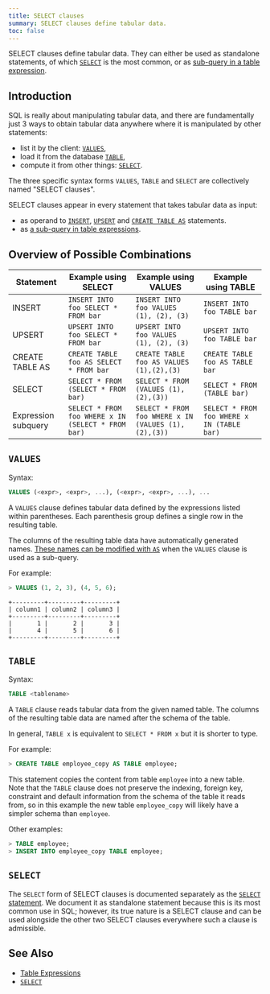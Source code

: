 ```yaml
---
title: SELECT clauses
summary: SELECT clauses define tabular data.
toc: false
---
```


SELECT clauses define tabular data.  They can either be used as
standalone statements, of which [`SELECT`](select.html) is the most
common, or as [sub-query in a table
expression](table-expressions.html#subqueries-as-table-expressions).

## Introduction

SQL is really about manipulating tabular data, and there are
fundamentally just 3 ways to obtain tabular data anywhere where it is
manipulated by other statements:

- list it by the client: [`VALUES`](#values),
- load it from the database [`TABLE`](#table),
- compute it from other things: [`SELECT`](#select).

The three specific syntax forms `VALUES`, `TABLE` and `SELECT` are
collectively named "SELECT clauses".

SELECT clauses appear in every statement that takes tabular data as input:

- as operand to [`INSERT`](insert.html), [`UPSERT`](upsert.html) and
  [`CREATE TABLE AS`](create-table-as.html) statements.
- as [a sub-query in table expressions](#subqueries-as-table-expressions).

## Overview of Possible Combinations

| Statement | Example using SELECT | Example using VALUES | Example using TABLE |
|----------------|-----------------------------------|------------------------------------|-------------------------------|
| INSERT | `INSERT INTO foo SELECT * FROM bar` | `INSERT INTO foo VALUES (1), (2), (3)` | `INSERT INTO foo TABLE bar`
| UPSERT | `UPSERT INTO foo SELECT * FROM bar` | `UPSERT INTO foo VALUES (1), (2), (3)` | `UPSERT INTO foo TABLE bar`
| CREATE TABLE AS | `CREATE TABLE foo AS SELECT * FROM bar` | `CREATE TABLE foo AS VALUES (1),(2),(3)` | `CREATE TABLE foo AS TABLE bar`
| SELECT | `SELECT * FROM (SELECT * FROM bar)` | `SELECT * FROM (VALUES (1),(2),(3))` | `SELECT * FROM (TABLE bar)`
| Expression subquery | `SELECT * FROM foo WHERE x IN (SELECT * FROM bar)` | `SELECT * FROM foo WHERE x IN (VALUES (1),(2),(3))` | `SELECT * FROM foo WHERE x IN (TABLE bar)`

## `VALUES`

Syntax:

~~~sql
VALUES (<expr>, <expr>, ...), (<expr>, <expr>, ...), ...
~~~

A `VALUES` clause defines tabular data defined by the expressions
listed within parentheses. Each parenthesis group defines a single row
in the resulting table.

The columns of the resulting table data have automatically generated
names. [These names can be modified with
`AS`](table-expressions.html#aliased-table-expressions) when the
`VALUES` clause is used as a sub-query.

For example:

~~~sql
> VALUES (1, 2, 3), (4, 5, 6);
~~~
~~~
+---------+---------+---------+
| column1 | column2 | column3 |
+---------+---------+---------+
|       1 |       2 |       3 |
|       4 |       5 |       6 |
+---------+---------+---------+
~~~

## `TABLE`

Syntax:

~~~sql
TABLE <tablename>
~~~

A `TABLE` clause reads tabular data from the given named table.  The
columns of the resulting table data are named after the schema of the
table.

In general, `TABLE x` is equivalent to `SELECT * FROM x` but it is
shorter to type.

For example:

~~~sql
> CREATE TABLE employee_copy AS TABLE employee;
~~~

This statement copies the content from table `employee` into a new
table. Note that the `TABLE` clause does not preserve the indexing,
foreign key, constraint and default information from the schema of the
table it reads from, so in this example the new table `employee_copy`
will likely have a simpler schema than `employee`.

Other examples:

~~~sql
> TABLE employee;
> INSERT INTO employee_copy TABLE employee;
~~~

## `SELECT`

The `SELECT` form of SELECT clauses is documented separately as the
[`SELECT` statement](select.html). We document it as standalone
statement because this is its most common use in SQL; however, its
true nature is a SELECT clause and can be used alongside the other two
SELECT clauses everywhere such a clause is admissible.

## See Also

- [Table Expressions](table-expressions.html)
- [`SELECT`](select.html)

